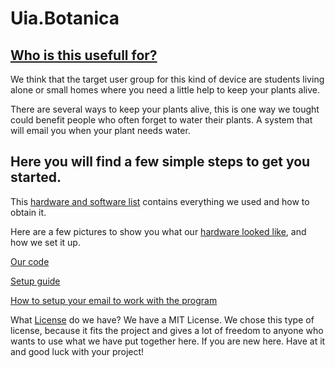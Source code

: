# Uia.Botanica

[Who is this usefull for?](https://github.com/vegart13/Uia.Botanica/blob/master/Who%20would%20find%20this%20useful%3F)
-----------------------------
We think that the target user group for this kind of device are students living alone or small
homes where you need a little help to keep your plants alive. 

There are several ways to keep your plants alive, this is one way we tought could benefit people who often forget to water their plants. A system that will email you when your plant needs water. 

Here you will find a few simple steps to get you started.
---------------------------------------------------------------

This [hardware and software list](https://github.com/vegart13/Uia.Botanica/blob/master/Hardware-Software.md) contains everything we used and how to obtain it.


Here are a few pictures to show you what our [hardware looked like](https://imgur.com/a/UtMBjId), and how we set it up.


[Our code](https://github.com/vegart13/Uia.Botanica/blob/master/code/soil.py) 


[Setup guide](https://github.com/vegart13/Uia.Botanica/blob/master/setup-guide.md)      


[How to setup your email to work with the program](https://github.com/vegart13/Uia.Botanica/blob/master/email-setup)  




What [License](https://github.com/vegart13/Uia.Botanica/blob/master/Lisence) do we have? We have a MIT License.
We chose this type of license, because it fits the project and gives a lot of freedom to anyone who wants to use what we have put together here. If you are new here. Have at it and good luck with your project!
